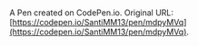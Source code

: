 # 

A Pen created on CodePen.io. Original URL: [https://codepen.io/SantiMM13/pen/mdpyMVq](https://codepen.io/SantiMM13/pen/mdpyMVq).


